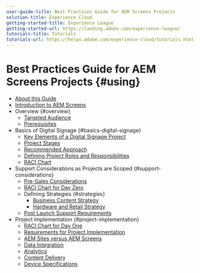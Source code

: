 ```yaml
---
user-guide-title: Best Practices Guide for AEM Screens Projects
solution-title: Experience Cloud
getting-started-title: Experience League
getting-started-url: https://landing.adobe.com/experience-league/
tutorials-title: Tutorials
tutorials-url: https://helpx.adobe.com/experience-cloud/tutorials.html
---
```


# Best Practices Guide for AEM Screens Projects {#using}

+ [About this Guide](about-guide.md)
+ [Introduction to AEM Screens](introduction.md)
+ Overview {#overview}
  + [Targeted Audience](targeted-audience.md)
  + [Prerequisites](pre-requisites.md)
+ Basics of Digital Signage {#basics-digital-signage}
  + [Key Elements of a Digital Signage Project](getting-started-digital-signage.md)
  + [Project Stages](project-stages.md)
  + [Recommended Approach](recommended-approach.md)
  + [Defining Project Roles and Responsibilities](roles-and-responsibilities.md)
  + [RACI Chart](raci-chart.md)
+ Support Considerations as Projects are Scoped {#support-considerations}
  + [Pre-Sales Considerations](pre-sales-considerations.md)
  + [RACI Chart for Day Zero](raci-support.md)
  + Defining Strategies {#strategies}
    + [Business Content Strategy](business-content-strategy.md)
    + [Hardware and Retail Strategy](hardware-retail-strategy.md)
  + [Post Launch Support Requirements](post-launch-support.md)
+ Project Implementation {#project-implementation}
  + [RACI Chart for Day One](raci-chart-day-one.md)
  + [Requirements for Project Implementation](requirements-implementation.md)
  + [AEM Sites versus AEM Screens](aem-sites-versus-screens.md)
  + [Data Integration](data-integration.md)
  + [Analytics](analytics.md)
  + [Content Delivery](content-delivery.md)
  + [Device Specifications](device-specifications.md)
  